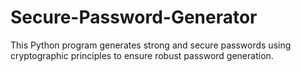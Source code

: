 # Secure-Password-Generator
This Python program generates strong and secure passwords using cryptographic principles to ensure robust password generation.
